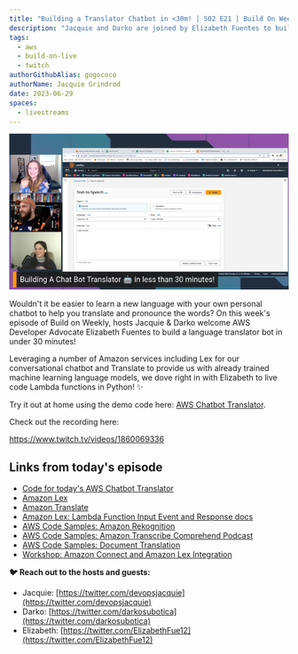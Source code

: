 ```yaml
---
title: "Building a Translator Chatbot in <30m! | S02 E21 | Build On Weekly"
description: "Jacquie and Darko are joined by Elizabeth Fuentes to build a language translator chatbot in under 30 minutes!"
tags:
  - aws
  - build-on-live
  - twitch
authorGithubAlias: gogococo
authorName: Jacquie Grindrod
date: 2023-06-29
spaces:
  - livestreams
---
```


![Jacquie & Darko Streaming](images/translator-bot.png)

Wouldn't it be easier to learn a new language with your own personal chatbot to help you translate and pronounce the words? On this week's episode of Build on Weekly, hosts Jacquie & Darko welcome AWS Developer Advocate Elizabeth Fuentes to build a language translator bot in under 30 minutes!

Leveraging a number of Amazon services including Lex for our conversational chatbot and Translate to provide us with already trained machine learning language models, we dove right in with Elizabeth to live code Lambda functions in Python! ✨

Try it out at home using the demo code here: [AWS Chatbot Translator](https://github.com/elizabethfuentes12/aws-chatbot-translator).

Check out the recording here:

https://www.twitch.tv/videos/1860069336

## Links from today's episode

- [Code for today's AWS Chatbot Translator](https://github.com/elizabethfuentes12/aws-chatbot-translator)
- [Amazon Lex](https://aws.amazon.com/lex/)
- [Amazon Translate](https://aws.amazon.com/translate/)
- [Amazon Lex: Lambda Function Input Event and Response docs](https://docs.aws.amazon.com/lex/latest/dg/lambda-input-response-format.html)
- [AWS Code Samples: Amazon Rekognition](https://github.com/aws-samples/amazon-rekognition-code-samples)
- [AWS Code Samples: Amazon Transcribe Comprehend Podcast](https://github.com/aws-samples/amazon-transcribe-comprehend-podcast)
- [AWS Code Samples: Document Translation](https://github.com/aws-samples/document-translation)
- [Workshop: Amazon Connect and Amazon Lex Integration](https://catalog.us-east-1.prod.workshops.aws/workshops/638d00f5-2248-488f-b7ca-903e8b966bf8/en-US)

**🐦 Reach out to the hosts and guests:**

- Jacquie: [https://twitter.com/devopsjacquie](https://twitter.com/devopsjacquie)
- Darko: [https://twitter.com/darkosubotica](https://twitter.com/darkosubotica)
- Elizabeth: [https://twitter.com/ElizabethFue12](https://twitter.com/ElizabethFue12)
